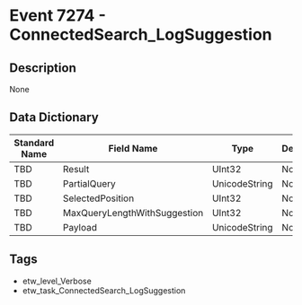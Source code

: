 # Event 7274 - ConnectedSearch_LogSuggestion

## Description
None

## Data Dictionary
|Standard Name|Field Name|Type|Description|Sample Value|
|---|---|---|---|---|
|TBD|Result|UInt32|None|`None`|
|TBD|PartialQuery|UnicodeString|None|`None`|
|TBD|SelectedPosition|UInt32|None|`None`|
|TBD|MaxQueryLengthWithSuggestion|UInt32|None|`None`|
|TBD|Payload|UnicodeString|None|`None`|

## Tags
* etw_level_Verbose
* etw_task_ConnectedSearch_LogSuggestion